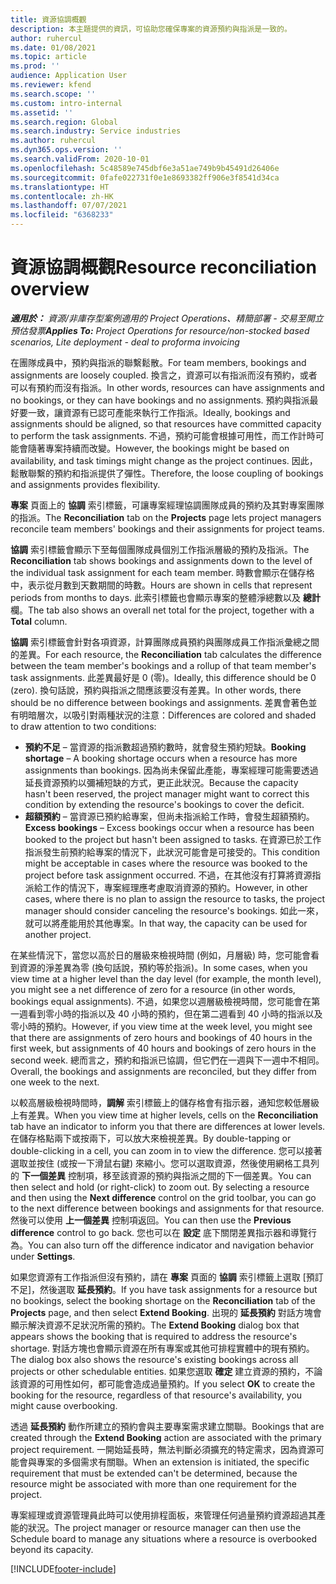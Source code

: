 ```yaml
---
title: 資源協調概觀
description: 本主題提供的資訊，可協助您確保專案的資源預約與指派是一致的。
author: ruhercul
ms.date: 01/08/2021
ms.topic: article
ms.prod: ''
audience: Application User
ms.reviewer: kfend
ms.search.scope: ''
ms.custom: intro-internal
ms.assetid: ''
ms.search.region: Global
ms.search.industry: Service industries
ms.author: ruhercul
ms.dyn365.ops.version: ''
ms.search.validFrom: 2020-10-01
ms.openlocfilehash: 5c48589e745dbf6e3a51ae749b9b45491d26406e
ms.sourcegitcommit: 0fafe022731f0e1e8693382ff906e3f8541d34ca
ms.translationtype: HT
ms.contentlocale: zh-HK
ms.lasthandoff: 07/07/2021
ms.locfileid: "6368233"
---
```

# <a name="resource-reconciliation-overview"></a><span data-ttu-id="7c644-103">資源協調概觀</span><span class="sxs-lookup"><span data-stu-id="7c644-103">Resource reconciliation overview</span></span>

<span data-ttu-id="7c644-104">_**適用於：** 資源/非庫存型案例適用的 Project Operations、精簡部署 - 交易至開立預估發票_</span><span class="sxs-lookup"><span data-stu-id="7c644-104">_**Applies To:** Project Operations for resource/non-stocked based scenarios, Lite deployment - deal to proforma invoicing_</span></span>

<span data-ttu-id="7c644-105">在團隊成員中，預約與指派的聯繫鬆散。</span><span class="sxs-lookup"><span data-stu-id="7c644-105">For team members, bookings and assignments are loosely coupled.</span></span> <span data-ttu-id="7c644-106">換言之，資源可以有指派而沒有預約，或者可以有預約而沒有指派。</span><span class="sxs-lookup"><span data-stu-id="7c644-106">In other words, resources can have assignments and no bookings, or they can have bookings and no assignments.</span></span> <span data-ttu-id="7c644-107">預約與指派最好要一致，讓資源有已認可產能來執行工作指派。</span><span class="sxs-lookup"><span data-stu-id="7c644-107">Ideally, bookings and assignments should be aligned, so that resources have committed capacity to perform the task assignments.</span></span> <span data-ttu-id="7c644-108">不過，預約可能會根據可用性，而工作計時可能會隨著專案持續而改變。</span><span class="sxs-lookup"><span data-stu-id="7c644-108">However, the bookings might be based on availability, and task timings might change as the project continues.</span></span> <span data-ttu-id="7c644-109">因此，鬆散聯繫的預約和指派提供了彈性。</span><span class="sxs-lookup"><span data-stu-id="7c644-109">Therefore, the loose coupling of bookings and assignments provides flexibility.</span></span>

<span data-ttu-id="7c644-110">**專案** 頁面上的 **協調** 索引標籤，可讓專案經理協調團隊成員的預約及其對專案團隊的指派。</span><span class="sxs-lookup"><span data-stu-id="7c644-110">The **Reconciliation** tab on the **Projects** page lets project managers reconcile team members' bookings and their assignments for project teams.</span></span>

<span data-ttu-id="7c644-111">**協調** 索引標籤會顯示下至每個團隊成員個別工作指派層級的預約及指派。</span><span class="sxs-lookup"><span data-stu-id="7c644-111">The **Reconciliation** tab shows bookings and assignments down to the level of the individual task assignment for each team member.</span></span> <span data-ttu-id="7c644-112">時數會顯示在儲存格中，表示從月數到天數期間的時數。</span><span class="sxs-lookup"><span data-stu-id="7c644-112">Hours are shown in cells that represent periods from months to days.</span></span> <span data-ttu-id="7c644-113">此索引標籤也會顯示專案的整體淨總數以及 **總計** 欄。</span><span class="sxs-lookup"><span data-stu-id="7c644-113">The tab also shows an overall net total for the project, together with a **Total** column.</span></span>

<span data-ttu-id="7c644-114">**協調** 索引標籤會針對各項資源，計算團隊成員預約與團隊成員工作指派彙總之間的差異。</span><span class="sxs-lookup"><span data-stu-id="7c644-114">For each resource, the **Reconciliation** tab calculates the difference between the team member's bookings and a rollup of that team member's task assignments.</span></span> <span data-ttu-id="7c644-115">此差異最好是 0 (零)。</span><span class="sxs-lookup"><span data-stu-id="7c644-115">Ideally, this difference should be 0 (zero).</span></span> <span data-ttu-id="7c644-116">換句話說，預約與指派之間應該要沒有差異。</span><span class="sxs-lookup"><span data-stu-id="7c644-116">In other words, there should be no difference between bookings and assignments.</span></span> <span data-ttu-id="7c644-117">差異會著色並有明暗層次，以吸引對兩種狀況的注意：</span><span class="sxs-lookup"><span data-stu-id="7c644-117">Differences are colored and shaded to draw attention to two conditions:</span></span>

- <span data-ttu-id="7c644-118">**預約不足** – 當資源的指派數超過預約數時，就會發生預約短缺。</span><span class="sxs-lookup"><span data-stu-id="7c644-118">**Booking shortage** – A booking shortage occurs when a resource has more assignments than bookings.</span></span> <span data-ttu-id="7c644-119">因為尚未保留此產能，專案經理可能需要透過延長資源預約以彌補短缺的方式，更正此狀況。</span><span class="sxs-lookup"><span data-stu-id="7c644-119">Because the capacity hasn't been reserved, the project manager might want to correct this condition by extending the resource's bookings to cover the deficit.</span></span>
- <span data-ttu-id="7c644-120">**超額預約** – 當資源已預約給專案，但尚未指派給工作時，會發生超額預約。</span><span class="sxs-lookup"><span data-stu-id="7c644-120">**Excess bookings** – Excess bookings occur when a resource has been booked to the project but hasn't been assigned to tasks.</span></span> <span data-ttu-id="7c644-121">在資源已於工作指派發生前預約給專案的情況下，此狀況可能會是可接受的。</span><span class="sxs-lookup"><span data-stu-id="7c644-121">This condition might be acceptable in cases where the resource was booked to the project before task assignment occurred.</span></span> <span data-ttu-id="7c644-122">不過，在其他沒有打算將資源指派給工作的情況下，專案經理應考慮取消資源的預約。</span><span class="sxs-lookup"><span data-stu-id="7c644-122">However, in other cases, where there is no plan to assign the resource to tasks, the project manager should consider canceling the resource's bookings.</span></span> <span data-ttu-id="7c644-123">如此一來，就可以將產能用於其他專案。</span><span class="sxs-lookup"><span data-stu-id="7c644-123">In that way, the capacity can be used for another project.</span></span>

<span data-ttu-id="7c644-124">在某些情況下，當您以高於日的層級來檢視時間 (例如，月層級) 時，您可能會看到資源的淨差異為零 (換句話說，預約等於指派)。</span><span class="sxs-lookup"><span data-stu-id="7c644-124">In some cases, when you view time at a higher level than the day level (for example, the month level), you might see a net difference of zero for a resource (in other words, bookings equal assignments).</span></span> <span data-ttu-id="7c644-125">不過，如果您以週層級檢視時間，您可能會在第一週看到零小時的指派以及 40 小時的預約，但在第二週看到 40 小時的指派以及零小時的預約。</span><span class="sxs-lookup"><span data-stu-id="7c644-125">However, if you view time at the week level, you might see that there are assignments of zero hours and bookings of 40 hours in the first week, but assignments of 40 hours and bookings of zero hours in the second week.</span></span> <span data-ttu-id="7c644-126">總而言之，預約和指派已協調，但它們在一週與下一週中不相同。</span><span class="sxs-lookup"><span data-stu-id="7c644-126">Overall, the bookings and assignments are reconciled, but they differ from one week to the next.</span></span>

<span data-ttu-id="7c644-127">以較高層級檢視時間時，**調解** 索引標籤上的儲存格會有指示器，通知您較低層級上有差異。</span><span class="sxs-lookup"><span data-stu-id="7c644-127">When you view time at higher levels, cells on the **Reconciliation** tab have an indicator to inform you that there are differences at lower levels.</span></span> <span data-ttu-id="7c644-128">在儲存格點兩下或按兩下，可以放大來檢視差異。</span><span class="sxs-lookup"><span data-stu-id="7c644-128">By double-tapping or double-clicking in a cell, you can zoom in to view the difference.</span></span> <span data-ttu-id="7c644-129">您可以接著選取並按住 (或按一下滑鼠右鍵) 來縮小。您可以選取資源，然後使用網格工具列的 **下一個差異** 控制項，移至該資源的預約與指派之間的下一個差異。</span><span class="sxs-lookup"><span data-stu-id="7c644-129">You can then select and hold (or right-click) to zoom out. By selecting a resource and then using the **Next difference** control on the grid toolbar, you can go to the next difference between bookings and assignments for that resource.</span></span> <span data-ttu-id="7c644-130">然後可以使用 **上一個差異** 控制項返回。</span><span class="sxs-lookup"><span data-stu-id="7c644-130">You can then use the **Previous difference** control to go back.</span></span> <span data-ttu-id="7c644-131">您也可以在 **設定** 底下關閉差異指示器和導覽行為。</span><span class="sxs-lookup"><span data-stu-id="7c644-131">You can also turn off the difference indicator and navigation behavior under **Settings**.</span></span>

<span data-ttu-id="7c644-132">如果您資源有工作指派但沒有預約，請在 **專案** 頁面的 **協調** 索引標籤上選取 [預訂不足]，然後選取 **延長預約**。</span><span class="sxs-lookup"><span data-stu-id="7c644-132">If you have task assignments for a resource but no bookings, select the booking shortage on the **Reconciliation** tab of the **Projects** page, and then select **Extend Booking**.</span></span> <span data-ttu-id="7c644-133">出現的 **延長預約** 對話方塊會顯示解決資源不足狀況所需的預約。</span><span class="sxs-lookup"><span data-stu-id="7c644-133">The **Extend Booking** dialog box that appears shows the booking that is required to address the resource's shortage.</span></span> <span data-ttu-id="7c644-134">對話方塊也會顯示資源在所有專案或其他可排程實體中的現有預約。</span><span class="sxs-lookup"><span data-stu-id="7c644-134">The dialog box also shows the resource's existing bookings across all projects or other schedulable entities.</span></span> <span data-ttu-id="7c644-135">如果您選取 **確定** 建立資源的預約，不論該資源的可用性如何，都可能會造成過量預約。</span><span class="sxs-lookup"><span data-stu-id="7c644-135">If you select **OK** to create the booking for the resource, regardless of that resource's availability, you might cause overbooking.</span></span>

<span data-ttu-id="7c644-136">透過 **延長預約** 動作所建立的預約會與主要專案需求建立關聯。</span><span class="sxs-lookup"><span data-stu-id="7c644-136">Bookings that are created through the **Extend Booking** action are associated with the primary project requirement.</span></span> <span data-ttu-id="7c644-137">一開始延長時，無法判斷必須擴充的特定需求，因為資源可能會與專案的多個需求有關聯。</span><span class="sxs-lookup"><span data-stu-id="7c644-137">When an extension is initiated, the specific requirement that must be extended can't be determined, because the resource might be associated with more than one requirement for the project.</span></span>

<span data-ttu-id="7c644-138">專案經理或資源管理員此時可以使用排程面板，來管理任何過量預約資源超過其產能的狀況。</span><span class="sxs-lookup"><span data-stu-id="7c644-138">The project manager or resource manager can then use the Schedule board to manage any situations where a resource is overbooked beyond its capacity.</span></span>


[!INCLUDE[footer-include](../includes/footer-banner.md)]